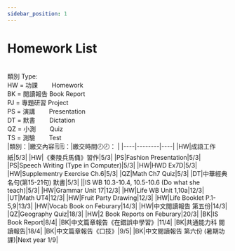 ```yaml
---
sidebar_position: 1
---
```


# Homework List
<br/>類別 Type: 
<br/>HW = 功課　　 Homework
<br/>BK = 閱讀報告 Book Report
<br/>PJ = 專題研習 Project
<br/>PS = 演講　　 Presentation
<br/>DT = 默書　　 Dictation
<br/>QZ = 小測　　 Quiz
<br/>TS = 測驗　　 Test
<br/>
|類別：|繳交內容🗒️🗒️：|繳交時間🕗🕗： |
|----|--------|----|
|HW|成語工作紙|5/3|
|HW|《秦陵兵馬俑》習作|5/3|
|PS|Fashion Presentation|5/3|
|PS|Speech Writing (Type in Computer)|5/3|
|HW|HWD Ex7D|5/3|
|HW|Supplementry Exercise Ch.6|5/3|
|QZ|Math Ch7 Quiz|5/3|
|DT|中華經典名句(第15-21句) 默書|5/3|
||IS WB 10.3-10.4, 10.5-10.6 (Do what she teach)|5/3|
|HW|Grammar Unit 17|12/3|
|HW|Life WB Unit 1,10a|12/3|
|UT|Math UT4|12/3|
|HW|Fruit Party Drawing|12/3|
|HW|Life Booklet P.1-5,9|13/3|
|HW|Vocab Book on Feburary|14/3|
|HW|中文閱讀報告 第五份|14/3|
|QZ|Geography Quiz|18/3|
|HW|2 Book Reports on Feburary|20/3|
|BK|IS Book Report|8/4|
|BK|中文篇章報告《在錯誤中學習》|11/4|
|BK|共通能力科 閱讀報告|18/4|
|BK|中文篇章報告《口技》|9/5|
|BK|中文閱讀報告 第六份 (暑期功課)|Next year 1/9|
